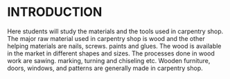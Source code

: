 # INTRODUCTION

Here students will study the materials and the tools used in carpentry shop. The major raw material used in carpentry shop is 
wood and the other helping materials are nails, screws. paints and glues. The wood is available in the market in different shapes 
and sizes. The processes done in wood work are sawing. marking, turning and chiseling etc. Wooden furniture, doors, windows, and 
patterns are generally made in carpentry shop.
